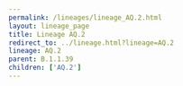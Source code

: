 ```yaml
---
permalink: /lineages/lineage_AQ.2.html
layout: lineage_page
title: Lineage AQ.2
redirect_to: ../lineage.html?lineage=AQ.2
lineage: AQ.2
parent: B.1.1.39
children: ['AQ.2']
---
```

